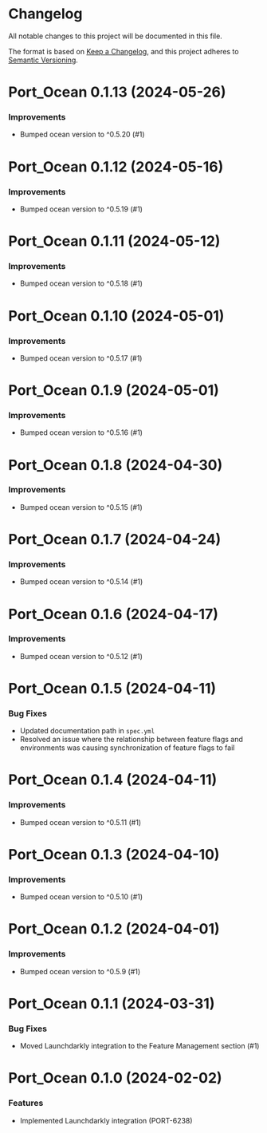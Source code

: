 # Changelog

All notable changes to this project will be documented in this file.

The format is based on [Keep a Changelog](https://keepachangelog.com/en/1.0.0/),
and this project adheres to [Semantic Versioning](https://semver.org/spec/v2.0.0.html).

<!-- towncrier release notes start -->

# Port_Ocean 0.1.13 (2024-05-26)

### Improvements

- Bumped ocean version to ^0.5.20 (#1)


# Port_Ocean 0.1.12 (2024-05-16)

### Improvements

- Bumped ocean version to ^0.5.19 (#1)


# Port_Ocean 0.1.11 (2024-05-12)

### Improvements

- Bumped ocean version to ^0.5.18 (#1)


# Port_Ocean 0.1.10 (2024-05-01)

### Improvements

- Bumped ocean version to ^0.5.17 (#1)


# Port_Ocean 0.1.9 (2024-05-01)

### Improvements

- Bumped ocean version to ^0.5.16 (#1)


# Port_Ocean 0.1.8 (2024-04-30)

### Improvements

- Bumped ocean version to ^0.5.15 (#1)


# Port_Ocean 0.1.7 (2024-04-24)

### Improvements

- Bumped ocean version to ^0.5.14 (#1)


# Port_Ocean 0.1.6 (2024-04-17)

### Improvements

- Bumped ocean version to ^0.5.12 (#1)


# Port_Ocean 0.1.5 (2024-04-11)

### Bug Fixes

- Updated documentation path in `spec.yml`
- Resolved an issue where the relationship between feature flags and environments was causing synchronization of feature flags to fail


# Port_Ocean 0.1.4 (2024-04-11)

### Improvements

- Bumped ocean version to ^0.5.11 (#1)


# Port_Ocean 0.1.3 (2024-04-10)

### Improvements

- Bumped ocean version to ^0.5.10 (#1)


# Port_Ocean 0.1.2 (2024-04-01)

### Improvements

- Bumped ocean version to ^0.5.9 (#1)


# Port_Ocean 0.1.1 (2024-03-31)

### Bug Fixes

- Moved Launchdarkly integration to the Feature Management section (#1)

# Port_Ocean 0.1.0 (2024-02-02)

### Features

- Implemented Launchdarkly integration (PORT-6238)
